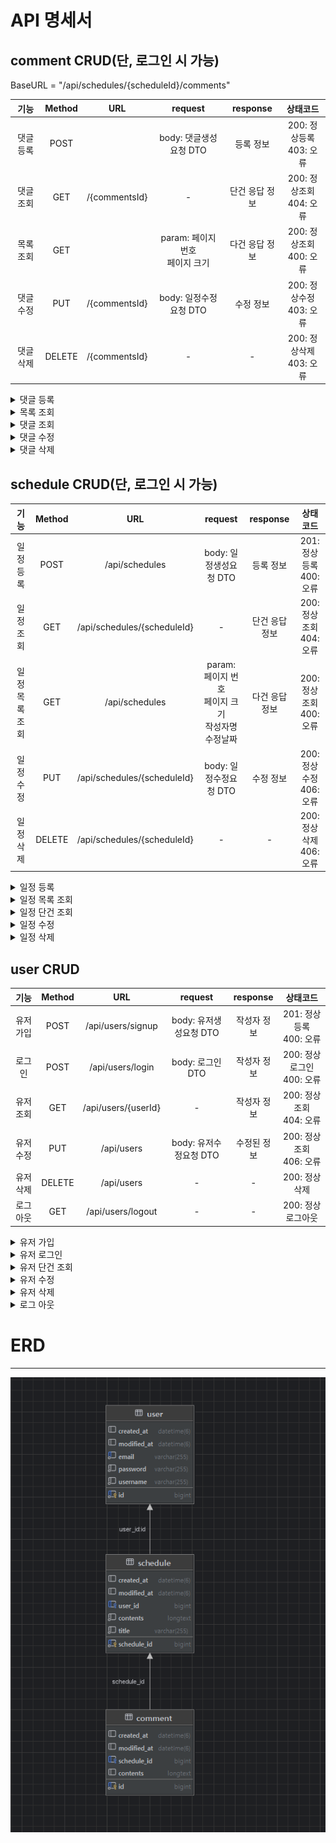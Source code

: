 # API 명세서

## comment CRUD(단, 로그인 시 가능)

BaseURL = "/api/schedules/{scheduleId}/comments"

|  기능   | Method |                        URL                        |                 request                 | response |          상태코드           
|:-----:|:------:|:-------------------------------------------------:|:---------------------------------------:|:--------:|:-----------------------:|
| 댓글 등록 |  POST  |              |            body: 댓글생성요청 DTO             |  등록 정보   | 200: 정상등록 <br/> 403: 오류 |
| 댓글 조회 |  GET   | /{commentsId} |                    -         | 단건 응답 정보 | 200: 정상조회 <br/> 404: 오류 
| 목록 조회 |  GET   |              | param: 페이지 번호<br>페이지 크기 | 다건 응답 정보 | 200: 정상조회 <br/> 400: 오류 
| 댓글 수정 |  PUT   | /{commentsId} | body: 일정수정요청 DTO         |  수정 정보   | 200: 정상수정 <br/> 403: 오류 
| 댓글 삭제 | DELETE | /{commentsId} |                    -                    |    -     | 200: 정상삭제 <br/> 403: 오류 

[//]: # (댓글 등록)
<details>
    <summary>댓글 등록</summary>

- 요청 정보
    <table>
      <tr>
        <td ><b>메소드</b></td>
        <td ><b>요청 URL</b></td>
      </tr>
      <tr>
        <td>POST</td>
        <td >/api/schedules/{scheduleId}/comments</td>
      </tr>
    </table>
- 예시
  - 요청: POST /api/schedules/{scheduleId}/comments

  ```json
  {     
        "contents" : "댓글1"
  }
  ```
  - 응답: HTTP/1.1 200 OK

  ```json
  {
        "id" : 1,
        "contents" : "댓글1",
        "createdAt" : "2024-11-15:00:00:00",
        "modifiedAt" : "2024-11-15:00:00:00"
  }
  ```
- 본문
  - 요청
    <table>
          <tr>
            <td ><b>이름</b></td>
            <td ><b>타입</b></td>
            <td ><b>설명</b></td>
            <td ><b>필수</b></td>
          </tr>
          <tr>
            <td ><b>contents</b></td>
            <td ><b>문자열</b></td>
            <td ><b></b></td>
            <td ><b>필수</b></td>
          </tr>
        </table>   
  - 응답
    <table>
          <tr>
            <td ><b>이름</b></td>
            <td ><b>타입</b></td>
            <td ><b>설명</b></td>
            <td ><b>필수</b></td>
          </tr>
          <tr>
            <td ><b>id</b></td>
            <td ><b>int</b></td>
            <td ><b></b></td>
            <td ><b>필수</b></td>
          </tr>
          <tr>
            <td ><b>contents</b></td>
            <td ><b>문자열</b></td>
            <td ><b></b></td>
            <td ><b>필수</b></td>
          </tr>
          <tr>
            <td ><b>createdAt</b></td>
            <td ><b>DATETIME</b></td>
            <td ><b></b></td>
            <td ><b>필수</b></td>
          </tr>
          <tr>
            <td ><b>modifiedAt</b></td>
            <td ><b>DATETIME</b></td>
            <td ><b></b></td>
            <td ><b>필수</b></td>
          </tr>
    </table>   
</details>

[//]: # (목록 조회)
<details>
    <summary>목록 조회</summary>

- 요청 정보
    <table>
      <tr>
        <td ><b>메소드</b></td>
        <td ><b>요청 URL</b></td>
      </tr>
      <tr>
        <td>GET</td>
        <td >/api/schedules/{scheduleId}/comments?pageNumber=XX&pageSize=XX</td>
      </tr>
    </table>
- 예시
  - 요청: GET /api/schedules/{scheduleId}/comments?pageNumber=1&pageSize=2

  - 응답: HTTP/1.1 200 OK

  ```json
  "schedules" : [
    {
        "id" : 1
        "contents" : "댓글1",
        "createdAt" : "2024-11-15",
  },
  {
        "id" : 2
        "contents" : "댓글2",
        "createdAt" : "2024-11-16",
  }
  ]
  
  ```
  
- 본문
  - 요청 x

  - 응답
    <table>
          <tr>
            <td ><b>이름</b></td>
            <td ><b>타입</b></td>
            <td ><b>설명</b></td>
            <td ><b>필수</b></td>
          </tr>
          <tr>
            <td ><b>id</b></td>
            <td ><b>int</b></td>
            <td ><b></b></td>
            <td ><b>필수</b></td>
          </tr>
          <tr>
            <td ><b>contents</b></td>
            <td ><b>문자열</b></td>
            <td ><b></b></td>
            <td ><b>필수</b></td>
          </tr>
          <tr>
            <td ><b>createdAt</b></td>
            <td ><b>DATETIME</b></td>
            <td ><b></b></td>
            <td ><b>필수</b></td>
          </tr>
    </table> 
</details>

[//]: # (단건 조회)
<details>
    <summary>댓글 조회</summary>

- 요청 정보
    <table>
      <tr>
        <td ><b>메소드</b></td>
        <td ><b>요청 URL</b></td>
      </tr>
      <tr>
        <td>GET</td>
        <td >/api/schedules/{scheduleId}/comments/{commentsId}</td>
      </tr>
    </table>
- 예시
  - 요청: GET /api/schedules/1/comments/1

  - 응답: HTTP/1.1 200 OK
  ```json
  {
        "id" : 1
        "contents" : "댓글1",
        "createdAt" : "2024-11-15",
  }
  
  ```
- 본문
  - 요청 x

  - 응답
    <table>
          <tr>
            <td ><b>이름</b></td>
            <td ><b>타입</b></td>
            <td ><b>설명</b></td>
            <td ><b>필수</b></td>
          </tr>
          <tr>
            <td ><b>id</b></td>
            <td ><b>int</b></td>
            <td ><b></b></td>
            <td ><b>필수</b></td>
          </tr>
          <tr>
            <td ><b>contents</b></td>
            <td ><b>문자열</b></td>
            <td ><b></b></td>
            <td ><b>필수</b></td>
          </tr>
          <tr>
            <td ><b>createdAt</b></td>
            <td ><b>DATETIME</b></td>
            <td ><b></b></td>
            <td ><b>필수</b></td>
          </tr>
    </table> 
</details>

[//]: # (댓글 수정)
<details>
    <summary>댓글 수정</summary>

- 요청 정보
    <table>
      <tr>
        <td ><b>메소드</b></td>
        <td ><b>요청 URL</b></td>
      </tr>
      <tr>
        <td>PUT</td>
        <td>/api/schedules/{scheduleId}/comments/{commentsId}</td>
      </tr>
    </table>

- 예시
  - 요청: PUT /api/schedules/1/comments/1
  ```json
  {
        "contents" : "수정 댓글1"
  }
  ```
  - 응답: HTTP/1.1 200 OK
  ```json
  {
        "id" : 1,
        "contents" : "수정 댓글1",
        "modifiedAt" : "2024-11-15"
  }
  ```
- 본문
  - 요청
    <table>
          <tr>
            <td ><b>이름</b></td>
            <td ><b>타입</b></td>
            <td ><b>설명</b></td>
            <td ><b>필수</b></td>
          </tr>
          <tr>
            <td ><b>contents</b></td>
            <td ><b>문자열</b></td>
            <td ><b></b></td>
            <td ><b>필수</b></td>
          </tr>
    </table> 
  - 응답
    <table>
          <tr>
            <td ><b>이름</b></td>
            <td ><b>타입</b></td>
            <td ><b>설명</b></td>
            <td ><b>필수</b></td>
          </tr>
          <tr>
            <td ><b>id</b></td>
            <td ><b>int</b></td>
            <td ><b></b></td>
            <td ><b>필수</b></td>
          </tr>
          <tr>
            <td ><b>contents</b></td>
            <td ><b>문자열</b></td>
            <td ><b></b></td>
            <td ><b>필수</b></td>
          </tr>
          <tr>
            <td ><b>modifiedAt</b></td>
            <td ><b>DATETIME</b></td>
            <td ><b></b></td>
            <td ><b>필수</b></td>
          </tr>
    </table> 
</details>

[//]: # (댓글 삭제)
<details>
    <summary>댓글 삭제</summary>

- 요청 정보
    <table>
      <tr>
        <td ><b>메소드</b></td>
        <td ><b>요청 URL</b></td>
      </tr>
      <tr>
        <td>DELETE</td>
        <td>/api/schedules/{scheduleId}/comments/{commentsId}</td>
      </tr>
    </table>

- 예시
  - 요청: DELETE /api/schedules/1/comments/1

  - 응답: HTTP/1.1 200 OK
</details>

## schedule CRUD(단, 로그인 시 가능)
|    기능    | Method |             URL             |                 request                 | response |          상태코드           
|:--------:|:------:|:---------------------------:|:---------------------------------------:|:--------:|:-----------------------:|
|  일정 등록   |  POST  |       /api/schedules        |            body: 일정생성요청 DTO             |  등록 정보   | 201: 정상등록 <br/> 400: 오류 |
|  일정 조회   |  GET   | /api/schedules/{scheduleId} |                    -                    | 단건 응답 정보 |        200: 정상조회 <br/> 404: 오류
| 일정 목록 조회 |  GET   |  /api/schedules  | param: 페이지 번호<br>페이지 크기<br>작성자명<br>수정날짜 | 다건 응답 정보 |        200: 정상조회 <br/> 400: 오류       
|  일정 수정   |  PUT   | /api/schedules/{scheduleId} |            body: 일정수정요청 DTO             |  수정 정보   |        200: 정상수정 <br/> 406: 오류       
|  일정 삭제   | DELETE | /api/schedules/{scheduleId} |                    -                    |    -     |        200: 정상삭제 <br/> 406: 오류       

[//]: # (일정 등록)
<details>
    <summary>일정 등록</summary>
    
- 요청 정보
    <table>
      <tr>
        <td ><b>메소드</b></td>
        <td ><b>요청 URL</b></td>
      </tr>
      <tr>
        <td>POST</td>
        <td >/api/schedules</td>
      </tr>
    </table>
- 예시
  - 요청: POST /api/schedules

  ```json
  {     
        "title" : "일정제목",
        "contents" : "일정내용"
  }
  ```
  - 응답: HTTP/1.1 201 Created

  ```json
  {
        "scheduleId" : 3,
        "title" : "일정제목",
        "contents" : "일정내용",
        "createdAt" : "2024-11-13"
  }
  ```
- 본문 
  - 요청
    <table>
          <tr>
            <td ><b>이름</b></td>
            <td ><b>타입</b></td>
            <td ><b>설명</b></td>
            <td ><b>필수</b></td>
          </tr>
          <tr>
            <td ><b>title</b></td>
            <td ><b>문자열</b></td>
            <td ><b></b></td>
            <td ><b>필수</b></td>
          </tr>
          <tr>
            <td ><b>contents</b></td>
            <td ><b>문자열</b></td>
            <td ><b></b></td>
            <td ><b>필수</b></td>
          </tr>
        </table>   
  - 응답
    <table>
          <tr>
            <td ><b>이름</b></td>
            <td ><b>타입</b></td>
            <td ><b>설명</b></td>
            <td ><b>필수</b></td>
          </tr>
          <tr>
            <td ><b>scheduleId</b></td>
            <td ><b>int</b></td>
            <td ><b></b></td>
            <td ><b>필수</b></td>
          </tr>
          <tr>
            <td ><b>title</b></td>
            <td ><b>문자열</b></td>
            <td ><b></b></td>
            <td ><b>필수</b></td>
          </tr>
          <tr>
            <td ><b>contents</b></td>
            <td ><b>문자열</b></td>
            <td ><b></b></td>
            <td ><b>필수</b></td>
          </tr>
          <tr>
            <td ><b>createdAt</b></td>
            <td ><b>문자열->DATETIME</b></td>
            <td ><b></b></td>
            <td ><b>필수</b></td>
          </tr>
    </table>   
</details>

[//]: # (일정 목록 조회)
<details>
    <summary>일정 목록 조회</summary>

- 요청 정보
    <table>
      <tr>
        <td ><b>메소드</b></td>
        <td ><b>요청 URL</b></td>
      </tr>
      <tr>
        <td>GET</td>
        <td >/api/schedules?pageNumber=XX&pageSize=XX&&writer=XX&date=XX</td>
      </tr>
    </table>
- 예시
  - 요청: GET /api/schedules?pageNumber=1&pageSize=2

  - 응답: HTTP/1.1 200 OK

  ```json
  "schedules" : [
    {
        "title" : "일정제목1",
        "contents" : "일정내용1" 
        "totalComments" : 5,
        "createdAt" : "2024-10-31",
        "modifiedAt" : "2024-11-14",
        "username" : "홍길동"
  },
  {
        "title" : "일정제목2",
        "contents" : "일정내용2" 
        "totalComments" : 3,
        "createdAt" : "2024-10-31",
        "modifiedAt" : "2024-11-13",
        "username" : "홍길동"
  }]
  
  ```
- 본문
  - 요청 x
    
  - 응답
    <table>
          <tr>
            <td ><b>이름</b></td>
            <td ><b>타입</b></td>
            <td ><b>설명</b></td>
            <td ><b>필수</b></td>
          </tr>
          <tr>
            <td ><b>title</b></td>
            <td ><b>문자열</b></td>
            <td ><b></b></td>
            <td ><b>필수</b></td>
          </tr>
          <tr>
            <td ><b>contents</b></td>
            <td ><b>문자열</b></td>
            <td ><b></b></td>
            <td ><b>필수</b></td>
          </tr>
          <tr>
            <td ><b>totalComments</b></td>
            <td ><b>int</b></td>
            <td ><b></b></td>
            <td ><b>필수</b></td>
          </tr>
          <tr>
            <td ><b>createdAt</b></td>
            <td ><b>DATETIME</b></td>
            <td ><b></b></td>
            <td ><b>필수</b></td>
          </tr>
          <tr>
            <td ><b>modifiedAt</b></td>
            <td ><b>DATETIME</b></td>
            <td ><b></b></td>
            <td ><b>필수</b></td>
          </tr>
          <tr>
            <td ><b>username</b></td>
            <td ><b>문자열</b></td>
            <td ><b></b></td>
            <td ><b>필수</b></td>
          </tr>
    </table> 
</details>

[//]: # (일정 단건 조회)
<details>
    <summary>일정 단건 조회</summary>

- 요청 정보
    <table>
      <tr>
        <td ><b>메소드</b></td>
        <td ><b>요청 URL</b></td>
      </tr>
      <tr>
        <td>GET</td>
        <td >/api/schedules/{scheduleId}</td>
      </tr>
    </table>
- 예시
    - 요청: GET /api/schedules/2

    - 응답: HTTP/1.1 200 OK
  ```json
  {
        "title" : "일정제목2",
        "contents" : "일정내용2" 
        "totalComments" : 3,
        "createdAt" : "2024-10-31",
        "modifiedAt" : "2024-11-13",
        "username" : "홍길동"
  }
  
  ```
- 본문
  - 요청 x

  - 응답
    <table>
          <tr>
            <td ><b>이름</b></td>
            <td ><b>타입</b></td>
            <td ><b>설명</b></td>
            <td ><b>필수</b></td>
          </tr>
          <tr>
            <td ><b>title</b></td>
            <td ><b>문자열</b></td>
            <td ><b></b></td>
            <td ><b>필수</b></td>
          </tr>
          <tr>
            <td ><b>contents</b></td>
            <td ><b>문자열</b></td>
            <td ><b></b></td>
            <td ><b>필수</b></td>
          </tr>
          <tr>
            <td ><b>totalComments</b></td>
            <td ><b>int</b></td>
            <td ><b></b></td>
            <td ><b>필수</b></td>
          </tr>
          <tr>
            <td ><b>createdAt</b></td>
            <td ><b>DATETIME</b></td>
            <td ><b></b></td>
            <td ><b>필수</b></td>
          </tr>
          <tr>
            <td ><b>modifiedAt</b></td>
            <td ><b>DATETIME</b></td>
            <td ><b></b></td>
            <td ><b>필수</b></td>
          </tr>
          <tr>
            <td ><b>username</b></td>
            <td ><b>문자열</b></td>
            <td ><b></b></td>
            <td ><b>필수</b></td>
          </tr>
    </table> 
</details>

[//]: # (일정 수정)
<details>
    <summary>일정 수정</summary>

- 요청 정보
    <table>
      <tr>
        <td ><b>메소드</b></td>
        <td ><b>요청 URL</b></td>
      </tr>
      <tr>
        <td>PUT</td>
        <td>/api/schedules/{scheduleId}</td>
      </tr>
    </table>
  
- 예시
    - 요청: PUT /api/schedules/{scheduleId}
  ```json
  {
        "title" : "수정된 일정 제목2",
        "contents" : "수정된 일정 내용2"
  }
  ```
    - 응답: HTTP/1.1 200 OK
  ```json
  {
        "scheduleId" : 2,
        "title" : "수정된 일정 제목2",
        "contents" : "수정된 일정 내용2"
        "modifiedAt" : "2024-11-15"
  }
  ```
- 본문
  - 요청 
    <table>
          <tr>
            <td ><b>이름</b></td>
            <td ><b>타입</b></td>
            <td ><b>설명</b></td>
            <td ><b>필수</b></td>
          </tr>
          <tr>
            <td ><b>title</b></td>
            <td ><b>문자열</b></td>
            <td ><b></b></td>
            <td ><b>필수</b></td>
          </tr>
          <tr>
            <td ><b>contents</b></td>
            <td ><b>문자열</b></td>
            <td ><b></b></td>
            <td ><b>필수</b></td>
          </tr>
    </table> 
  - 응답
    <table>
          <tr>
            <td ><b>이름</b></td>
            <td ><b>타입</b></td>
            <td ><b>설명</b></td>
            <td ><b>필수</b></td>
          </tr>
          <tr>
            <td ><b>scheduleId</b></td>
            <td ><b>int</b></td>
            <td ><b></b></td>
            <td ><b>필수</b></td>
          </tr>
          <tr>
            <td ><b>title</b></td>
            <td ><b>문자열</b></td>
            <td ><b></b></td>
            <td ><b>필수</b></td>
          </tr>
          <tr>
            <td ><b>contents</b></td>
            <td ><b>문자열</b></td>
            <td ><b></b></td>
            <td ><b>필수</b></td>
          </tr>    
          <tr>
            <td ><b>modifiedAt</b></td>
            <td ><b>DATETIME</b></td>
            <td ><b></b></td>
            <td ><b>필수</b></td>
          </tr>
    </table> 
</details>

[//]: # (일정 삭제)
<details>
    <summary>일정 삭제</summary>

- 요청 정보
    <table>
      <tr>
        <td ><b>메소드</b></td>
        <td ><b>요청 URL</b></td>
      </tr>
      <tr>
        <td>DELETE</td>
        <td>/api/schedules/{scheduleId}</td>
      </tr>
    </table>

- 예시
    - 요청: DELETE /api/schedules/13

    - 응답: HTTP/1.1 200 OK
</details>

## user CRUD
|  기능   | Method |         URL         |     request      | response |           상태코드           
|:-----:|:------:|:-------------------:|:----------------:|:--------:|:------------------------:|
| 유저 가입 |  POST  |  /api/users/signup  | body: 유저생성요청 DTO |  작성자 정보  | 201: 정상등록 <br/> 400: 오류  |
|  로그인  |  POST  |  /api/users/login   |  body: 로그인 DTO   |  작성자 정보  | 200: 정상로그인 <br/> 400: 오류 |
| 유저 조회 |  GET   | /api/users/{userId} |        -         |  작성자 정보  | 200: 정상조회 <br/> 404: 오류  
| 유저 수정 |  PUT   |     /api/users      | body: 유저수정요청 DTO |  수정된 정보  | 200: 정상조회 <br/> 406: 오류  
| 유저 삭제 | DELETE |     /api/users      |        -         |    -     |     200: 정상삭제 <br/>      
| 로그 아웃 | GET |  /api/users/logout  |        -         | - |       200: 정상 로그아웃       |

[//]: # (유저 등록)
<details>
    <summary>유저 가입</summary>

- 요청 정보
    <table>
      <tr>
        <td ><b>메소드</b></td>
        <td ><b>요청 URL</b></td>
      </tr>
      <tr>
        <td>POST</td>
        <td >/api/users/signup</td>
      </tr>
    </table>
- 예시
    - 요청: POST /api/users/signup

  ```json
  {     
        "email" : "a@b.com",
        "username" : "홍길동",
        "password" : "1234"
  }
  ```
    - 응답: HTTP/1.1 201 Created

  ```json
  {
        "userId" : 1,
        "email" : "a@b.com",
        "username" : "홍길동",
        "createdAt" : "2024-11-15"
  }
  ```
- 본문
  - 요청
    <table>
          <tr>
            <td ><b>이름</b></td>
            <td ><b>타입</b></td>
            <td ><b>설명</b></td>
            <td ><b>필수</b></td>
          </tr>
          <tr>
            <td ><b>email</b></td>
            <td ><b>문자열</b></td>
            <td ><b></b></td>
            <td ><b>필수</b></td>
          </tr>
          <tr>
            <td ><b>username</b></td>
            <td ><b>문자열</b></td>
            <td ><b></b></td>
            <td ><b>필수</b></td>
          </tr>
          <tr>
            <td ><b>password</b></td>
            <td ><b>문자열</b></td>
            <td ><b></b></td>
            <td ><b>필수</b></td>
          </tr>    
    </table>  
  - 응답
    <table>
          <tr>
            <td ><b>이름</b></td>
            <td ><b>타입</b></td>
            <td ><b>설명</b></td>
            <td ><b>필수</b></td>
          </tr>
          <tr>
            <td ><b>userId</b></td>
            <td ><b>int</b></td>
            <td ><b></b></td>
            <td ><b>필수</b></td>
          </tr>
          <tr>
            <td ><b>email</b></td>
            <td ><b>문자열</b></td>
            <td ><b></b></td>
            <td ><b>필수</b></td>
          </tr>
          <tr>
            <td ><b>username</b></td>
            <td ><b>문자열</b></td>
            <td ><b></b></td>
            <td ><b>필수</b></td>
          </tr>
          <tr>
            <td ><b>createdAt</b></td>
            <td ><b>DATETIME</b></td>
            <td ><b></b></td>
            <td ><b>필수</b></td>
          </tr>
    </table>  
</details>

<details>
    <summary>유저 로그인</summary>

- 요청 정보
    <table>
      <tr>
        <td ><b>메소드</b></td>
        <td ><b>요청 URL</b></td>
      </tr>
      <tr>
        <td>POST</td>
        <td >/api/users/login</td>
      </tr>
    </table>
- 예시
  - 요청: POST /api/users/login

  ```json
  {     
        "email" : "a@b.com",
        "password" : "1234"
  }
  ```
  - 응답: HTTP/1.1 200 OK

- 본문
  - 요청
    <table>
          <tr>
            <td ><b>이름</b></td>
            <td ><b>타입</b></td>
            <td ><b>설명</b></td>
            <td ><b>필수</b></td>
          </tr>
          <tr>
            <td ><b>email</b></td>
            <td ><b>문자열</b></td>
            <td ><b></b></td>
            <td ><b>필수</b></td>
          </tr>
          <tr>
            <td ><b>password</b></td>
            <td ><b>문자열</b></td>
            <td ><b></b></td>
            <td ><b>필수</b></td>
          </tr>    
    </table>  
  - 응답: HTTP/1.1 200 OK
</details>

[//]: # (유저 조회)
<details>
    <summary>유저 단건 조회</summary>

- 요청 정보
    <table>
      <tr>
        <td ><b>메소드</b></td>
        <td ><b>요청 URL</b></td>
      </tr>
      <tr>
        <td>GET</td>
        <td >/api/users/{userId}</td>
      </tr>
    </table>
- 예시
    - 요청: GET /api/writers/1

    - 응답: HTTP/1.1 200 OK
  
  ```json
  {
        "userId" : 1,
        "email" : "a@b.com",
        "username" : "홍길동"
  }
  ```
- 본문
  - 요청 x
  - 응답
    <table>
          <tr>
            <td ><b>이름</b></td>
            <td ><b>타입</b></td>
            <td ><b>설명</b></td>
            <td ><b>필수</b></td>
          </tr>
          <tr>
            <td ><b>userId</b></td>
            <td ><b>int</b></td>
            <td ><b></b></td>
            <td ><b>필수</b></td>
          </tr>
          <tr>
            <td ><b>email</b></td>
            <td ><b>문자열</b></td>
            <td ><b></b></td>
            <td ><b>필수</b></td>
          </tr>
          <tr>
            <td ><b>username</b></td>
            <td ><b>문자열</b></td>
            <td ><b></b></td>
            <td ><b>필수</b></td>
          </tr>
    </table>  
</details>

[//]: # (유저 수정)
<details>
    <summary>유저 수정</summary>

- 요청 정보
    <table>
      <tr>
        <td ><b>메소드</b></td>
        <td ><b>요청 URL</b></td>
      </tr>
      <tr>
        <td>PUT</td>
        <td>/api/users</td>
      </tr>
    </table>

- 예시
    - 요청: PUT /api/users
  ```json
  {
        "email": "b@c.com", -> 수정된 이메일
        "username" : "김길동" -> 수정된 이름
  }
  ```
    - 응답: HTTP/1.1 200 OK
  ```json
  {
        "userId" : 1,
        "email": "b@c.com",
        "username" : "아무개1",
        "modifiedAt" : "2024-11-15"
  }
  ```
- 본문
  - 요청
    <table>
          <tr>
            <td ><b>이름</b></td>
            <td ><b>타입</b></td>
            <td ><b>설명</b></td>
            <td ><b>필수</b></td>
          </tr>
          <tr>
            <td ><b>email</b></td>
            <td ><b>문자열</b></td>
            <td ><b></b></td>
            <td ><b>필수</b></td>
          </tr>
          <tr>
            <td ><b>username</b></td>
            <td ><b>문자열</b></td>
            <td ><b></b></td>
            <td ><b>필수</b></td>
          </tr>
        </table>   
  - 응답
    <table>
          <tr>
            <td ><b>이름</b></td>
            <td ><b>타입</b></td>
            <td ><b>설명</b></td>
            <td ><b>필수</b></td>
          </tr>
          <tr>
            <td ><b>userId</b></td>
            <td ><b>int</b></td>
            <td ><b></b></td>
            <td ><b>필수</b></td>
          </tr>
          <tr>
            <td ><b>email</b></td>
            <td ><b>문자열</b></td>
            <td ><b></b></td>
            <td ><b>필수</b></td>
          </tr>
          <tr>
            <td ><b>username</b></td>
            <td ><b>문자열</b></td>
            <td ><b></b></td>
            <td ><b>필수</b></td>
          </tr>
          <tr>
            <td ><b>modifiedAt</b></td>
            <td ><b>DATETIME</b></td>
            <td ><b></b></td>
            <td ><b>필수</b></td>
          </tr>
    </table>  
</details>

[//]: # (유저 삭제)

<details>
    <summary>유저 삭제</summary>

- 요청 정보
    <table>
      <tr>
        <td ><b>메소드</b></td>
        <td ><b>요청 URL</b></td>
      </tr>
      <tr>
        <td>DELETE</td>
        <td>/api/users</td>
      </tr>
    </table>

- 예시
    - 요청: DELETE /api/users
    - 응답: HTTP/1.1 200 OK
</details>


[//]: # (로그 아웃)
<details>
    <summary>로그 아웃</summary>

- 요청 정보
    <table>
      <tr>
        <td ><b>메소드</b></td>
        <td ><b>요청 URL</b></td>
      </tr>
      <tr>
        <td>GET</td>
        <td>/api/users/logout</td>
      </tr>
    </table>

- 예시
  - 요청: GET /api/users
  - 응답: HTTP/1.1 200 OK
</details>

# ERD

---

![ERD 그림](erd.png)



